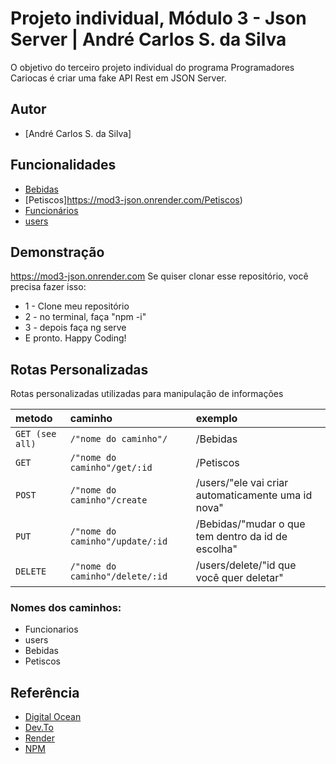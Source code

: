# Projeto individual, Módulo 3 - Json Server | André Carlos S. da Silva

O objetivo do terceiro projeto individual do programa Programadores Cariocas é criar uma fake API Rest em JSON Server.


## Autor
- [André Carlos S. da Silva]


## Funcionalidades

- [Bebidas](https://mod3-json.onrender.com/Bebidas)
- [Petiscos]https://mod3-json.onrender.com/Petiscos)
- [Funcionários](https://mod3-json.onrender.com/funcionarios)
- [users](https://mod3-json.onrender.com/menu)


## Demonstração
https://mod3-json.onrender.com
Se quiser clonar esse repositório, você precisa fazer isso: 
- 1 - Clone meu repositório
- 2 - no terminal, faça "npm -i"
- 3 - depois faça ng serve
- E pronto. Happy Coding!



## Rotas Personalizadas
Rotas personalizadas utilizadas para manipulação de informações


| metodo  | caminho       | exemplo                      |
| :---------- | :--------- | :---------------------------------- |
| `GET (see all)` | `/"nome do caminho"/	` | 	/Bebidas|
| `GET` | `	/"nome do caminho"/get/:id	` | /Petiscos|
| `POST` | `/"nome do caminho"/create		` | 	/users/"ele vai criar automaticamente uma id nova"|
| `PUT` | `/"nome do caminho"/update/:id	` | /Bebidas/"mudar o que tem dentro da id de escolha"|
| `DELETE` | `/"nome do caminho"/delete/:id` | /users/delete/"id que você quer deletar"|

### Nomes dos caminhos:
- Funcionarios
- users
- Bebidas
- Petiscos

## Referência

 - [Digital Ocean](https://www.digitalocean.com/community/tutorials/json-server)
 - [Dev.To](https://dev.to/youssefzidan/deploying-fake-back-end-server-database-using-json-server-github-and-heroku-1lm4#:~:text=%20Deploying%20Fake%20Back-End%20Server%20%26%20DataBase%20Using,3%20Creating%20the%20server%0ACreate%20account%20on...%20More%20)
 - [Render](https://dashboard.render.com/)
 - [NPM](https://www.npmjs.com/package/json-server)
